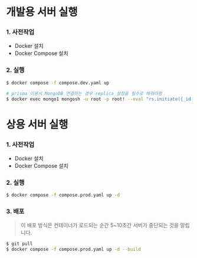 
# 개발용 서버 실행
### 1. 사전작업
+ Docker 설치
+ Docker Compose 설치

### 2. 실행
```bash
$ docker compose -f compose.dev.yaml up

# prisma 이용시 MongoDB 연결하는 경우 replica 설정을 필수로 해줘야함
$ docker exec mongo1 mongosh -u root -p root! --eval "rs.initiate({_id: 'rs0', members: [{_id: 0, host: 'mongo1:27017'}]});"
```

# 상용 서버 실행
### 1. 사전작업
+ Docker 설치
+ Docker Compose 설치

### 2. 실행
```bash
$ docker compose -f compose.prod.yaml up -d
```

### 3. 배포
> 이 배포 방식은 컨테이너가 로드되는 순간 5~10초간 서버가 중단되는 것을 알립니다. 
```bash
$ git pull
$ docker compose -f compose.prod.yaml up -d --build
```
